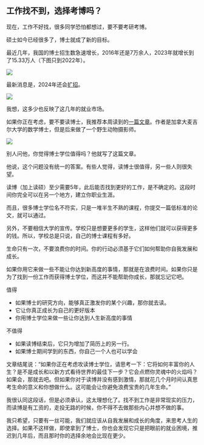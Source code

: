 ## 工作找不到，选择考博吗？

现在，工作不好找，很多同学恐怕都想过，要不要考研考博。

硕士如今已经很多了，博士就成了新的目标。

最近几年，我国的博士招生数急速增长，2016年还是7万余人，2023年就增长到了15.33万人（下图只到2022年）。

![](https://cdn.beekka.com/blogimg/asset/202407/bg2024070601.webp)

最新消息是，2024年还会[扩招](https://www.sohu.com/a/749608492_121124034)。

![](https://cdn.beekka.com/blogimg/asset/202407/bg2024070602.webp)

我想，这多少也反映了这几年的就业市场。

如果你正在考虑，要不要读博士，我推荐本周读到的[一篇文章](https://medium.com/@jpolak/should-you-get-a-phd-4806663cf380)。作者是加拿大麦吉尔大学的数学博士，但是后来做了一个野生动物摄影师。

![](https://cdn.beekka.com/blogimg/asset/202407/bg2024070603.webp)

别人问他，你觉得博士学位值得吗？他就写了这篇文章。

他说，这个问题没有统一的答案。有些人觉得，读博士很值得，另一些人则很失望。

读博（加上读硕）至少需要5年，此后能否找到更好的工作，是不确定的。这段时间你完全可以在另一个地方，建立你职业生涯。

而且，很多博士学位名不符实，只是一堆半生不熟的课程，你提交一篇低标准的论文，就可以通过。

另外，不要相信大学的宣传。学校只是想要更多的学生，这样他们就可以获得更多的钱。所以，学校总是只说，自己的博士课程有多好。

生命只有一次，不要浪费你的时间。你的行动必须基于它们如何帮助你自我发展和成长。

如果你用它来做一些不能让你达到新高度的事情，那就是在浪费时间。如果你只是为了找到一份工作而获得博士学位，而这并不能帮助你成长，那就忘记它吧。

值得

- 如果博士的研究方向，能够真正激发你的某个兴趣，那你就去读。
- 它让你真正成长为自己的更好版本
- 你用博士学位来做一些让你达到人生新高度的事情

不值得

- 如果读博结束后，它只为增加了简历上的另一行。
- 如果博士期间学到的东西，你自己一个人也可以学会

文章结尾说：“如果你正在考虑攻读博士学位，请思考一下：它将如何丰富你的人生？是不是成长和以新方式看待世界的最佳下一步？它会点燃你灵魂中的火焰吗？如果会，那就去吧。但如果你对于读博并没有感到激情，那就花几个月时间认真思考生命的意义和你想做什么。这可能会让你避免浪费宝贵的几年生命。”

我很认同这段话，但是必须承认，这太理想化了。找不到工作是非常现实的压力，而读博是有工资的，走投无路的时候，你不得不去做那些内心并想不做的事。

我只希望，只要有一丝可能，我们就应该从自我发展和成长的角度，来思考人生的选择。如果不这样做，即使拿到了博士，你也会发现它只是把眼前的就业困境，推迟到几年后，而且那时你的选择余地会比现在更少。